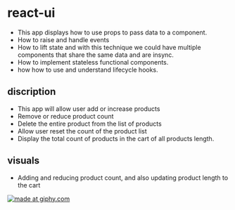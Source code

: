 # react-ui
- This app displays how to use props to pass data to a component.
- How to raise and handle events
- How to lift state and with this technique we could have multiple components that share the same data and are insync.
- How to implement stateless functional components.
- how how to use and understand lifecycle hooks.

## discription
- This app will allow user add or increase products
- Remove or reduce product count
- Delete the entire product from the list of products
- Allow user reset the count of the product list
- Display the total count of products in the cart of all products length.

## visuals 
* Adding and reducing product count, and also updating product length to the cart

<a href="https://giphy.com/gif/3facxx"><img src="https://media.giphy.com/media/BNsPc16LYmVX6MAJnz/giphy.gif" title="made at giphy.com"/></a>
